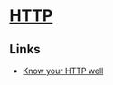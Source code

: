 # [HTTP](https://developer.mozilla.org/en-US/docs/Web/HTTP)
## Links
- [Know your HTTP well](https://github.com/for-GET/know-your-http-well)